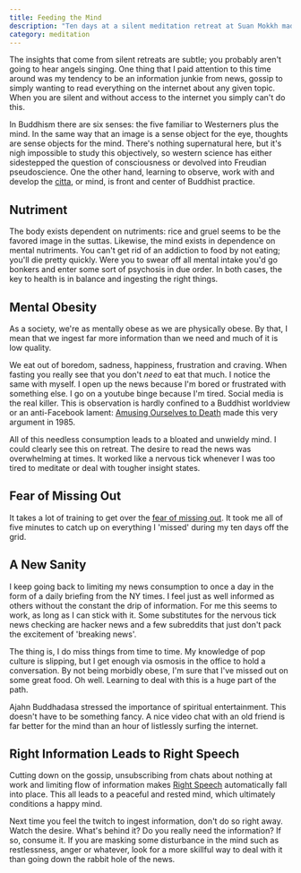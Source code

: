 ```yaml
---
title: Feeding the Mind
description: "Ten days at a silent meditation retreat at Suan Mokkh made me much more aware of how to feed the mind"
category: meditation
---
```


The insights that come from silent retreats are subtle; you probably aren't going to hear angels singing. One thing that I paid attention to this time around was my tendency to be an information junkie from news, gossip to simply wanting to read everything on the internet about any given topic. When you are silent and without access to the internet you simply can't do this.

In Buddhism there are six senses: the five familiar to Westerners plus the mind. In the same way that an image is a sense object for the eye, thoughts are sense objects for the mind. There's nothing supernatural here, but it's nigh impossible to study this objectively, so western science has either sidestepped the question of consciousness or devolved into Freudian pseudoscience. One the other hand, learning to observe, work with and develop the [citta][cit], or mind, is front and center of Buddhist practice.

## Nutriment  

The body exists dependent on nutriments: rice and gruel seems to be the favored image in the suttas. Likewise, the mind exists in dependence on mental nutriments. You can't get rid of an addiction to food by not eating; you'll die pretty quickly. Were you to swear off all mental intake you'd go bonkers and enter some sort of psychosis in due order. In both cases, the key to health is in balance and ingesting the right things.

## Mental Obesity

As a society, we're as mentally obese as we are physically obese. By that, I mean that we ingest far more information than we need and much of it is low quality.

We eat out of boredom, sadness, happiness, frustration and craving. When fasting you really see that you don't *need* to eat that much. I notice the same with myself. I open up the news because I'm bored or frustrated with something else. I go on a youtube binge because I'm tired. Social media is the real killer. This is observation is hardly confined to a Buddhist worldview or an anti-Facebook lament: [Amusing Ourselves to Death][amu] made this very argument in 1985.

All of this needless consumption leads to a bloated and unwieldy mind. I could clearly see this on retreat. The desire to read the news was overwhelming at times. It worked like a nervous tick whenever I was too tired to meditate or deal with tougher insight states.

## Fear of Missing Out

It takes a lot of training to get over the [fear of missing out][fomo]. It took me all of five minutes to catch up on everything I 'missed' during my ten days off the grid.

## A New Sanity

I keep going back to limiting my news consumption to once a day in the form of a daily briefing from the NY times. I feel just as well informed as others without the constant the drip of information. For me this seems to work, as long as I can stick with it. Some substitutes for the nervous tick news checking are hacker news and a few subreddits that just don't pack the excitement of 'breaking news'.

The thing is, I do miss things from time to time. My knowledge of pop culture is slipping, but I get enough via osmosis in the office to hold a conversation. By not being morbidly obese, I'm sure that I've missed out on some great food. Oh well. Learning to deal with this is a huge part of the path.

Ajahn Buddhadasa stressed the importance of spiritual entertainment. This doesn't have to be something fancy. A nice video chat with an old friend is far better for the mind than an hour of listlessly surfing the internet.

## Right Information Leads to Right Speech

Cutting down on the gossip, unsubscribing from chats about nothing at work and limiting flow of information makes [Right Speech][rs] automatically fall into place. This all leads to a peaceful and rested mind, which ultimately conditions a happy mind.

Next time you feel the twitch to ingest information, don't do so right away. Watch the desire. What's behind it? Do you really need the information? If so, consume it. If you are masking some disturbance in the mind such as restlessness, anger or whatever, look for a more skillful way to deal with it than going down the rabbit hole of the news.  

[cit]: https://en.wikipedia.org/wiki/Citta
[amu]: https://en.wikipedia.org/wiki/Amusing_Ourselves_to_Death
[fomo]: https://en.wikipedia.org/wiki/Fear_of_missing_out
[rs]: /blog/right-speech
